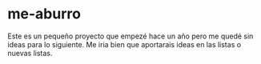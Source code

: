 # me-aburro
Este es un pequeño proyecto que empezé hace un año pero me quedé sin ideas para lo siguiente. Me iria bien que aportarais ideas en las listas o nuevas listas.
